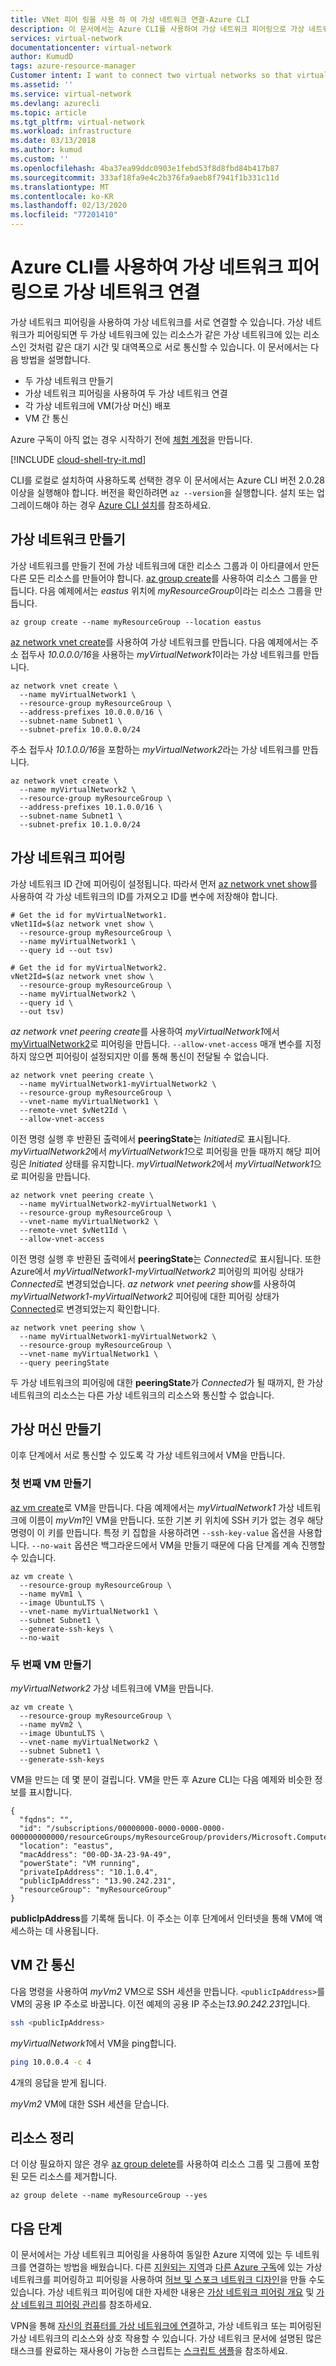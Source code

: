 ```yaml
---
title: VNet 피어 링을 사용 하 여 가상 네트워크 연결-Azure CLI
description: 이 문서에서는 Azure CLI를 사용하여 가상 네트워크 피어링으로 가상 네트워크를 연결하는 방법을 알아봅니다.
services: virtual-network
documentationcenter: virtual-network
author: KumudD
tags: azure-resource-manager
Customer intent: I want to connect two virtual networks so that virtual machines in one virtual network can communicate with virtual machines in the other virtual network.
ms.assetid: ''
ms.service: virtual-network
ms.devlang: azurecli
ms.topic: article
ms.tgt_pltfrm: virtual-network
ms.workload: infrastructure
ms.date: 03/13/2018
ms.author: kumud
ms.custom: ''
ms.openlocfilehash: 4ba37ea99ddc0903e1febd53f8d8fbd84b417b87
ms.sourcegitcommit: 333af18fa9e4c2b376fa9aeb8f7941f1b331c11d
ms.translationtype: MT
ms.contentlocale: ko-KR
ms.lasthandoff: 02/13/2020
ms.locfileid: "77201410"
---
```

# <a name="connect-virtual-networks-with-virtual-network-peering-using-the-azure-cli"></a>Azure CLI를 사용하여 가상 네트워크 피어링으로 가상 네트워크 연결

가상 네트워크 피어링을 사용하여 가상 네트워크를 서로 연결할 수 있습니다. 가상 네트워크가 피어링되면 두 가상 네트워크에 있는 리소스가 같은 가상 네트워크에 있는 리소스인 것처럼 같은 대기 시간 및 대역폭으로 서로 통신할 수 있습니다. 이 문서에서는 다음 방법을 설명합니다.

* 두 가상 네트워크 만들기
* 가상 네트워크 피어링을 사용하여 두 가상 네트워크 연결
* 각 가상 네트워크에 VM(가상 머신) 배포
* VM 간 통신

Azure 구독이 아직 없는 경우 시작하기 전에 [체험 계정](https://azure.microsoft.com/free/?WT.mc_id=A261C142F)을 만듭니다.

[!INCLUDE [cloud-shell-try-it.md](../../includes/cloud-shell-try-it.md)]

CLI를 로컬로 설치하여 사용하도록 선택한 경우 이 문서에서는 Azure CLI 버전 2.0.28 이상을 실행해야 합니다. 버전을 확인하려면 `az --version`을 실행합니다. 설치 또는 업그레이드해야 하는 경우 [Azure CLI 설치](/cli/azure/install-azure-cli)를 참조하세요. 

## <a name="create-virtual-networks"></a>가상 네트워크 만들기

가상 네트워크를 만들기 전에 가상 네트워크에 대한 리소스 그룹과 이 아티클에서 만든 다른 모든 리소스를 만들어야 합니다. [az group create](/cli/azure/group)를 사용하여 리소스 그룹을 만듭니다. 다음 예제에서는 *eastus* 위치에 *myResourceGroup*이라는 리소스 그룹을 만듭니다.

```azurecli-interactive 
az group create --name myResourceGroup --location eastus
```

[az network vnet create](/cli/azure/network/vnet)를 사용하여 가상 네트워크를 만듭니다. 다음 예제에서는 주소 접두사 *10.0.0.0/16*을 사용하는 *myVirtualNetwork1*이라는 가상 네트워크를 만듭니다.

```azurecli-interactive 
az network vnet create \
  --name myVirtualNetwork1 \
  --resource-group myResourceGroup \
  --address-prefixes 10.0.0.0/16 \
  --subnet-name Subnet1 \
  --subnet-prefix 10.0.0.0/24
```

주소 접두사 *10.1.0.0/16*을 포함하는 *myVirtualNetwork2*라는 가상 네트워크를 만듭니다.

```azurecli-interactive 
az network vnet create \
  --name myVirtualNetwork2 \
  --resource-group myResourceGroup \
  --address-prefixes 10.1.0.0/16 \
  --subnet-name Subnet1 \
  --subnet-prefix 10.1.0.0/24
```

## <a name="peer-virtual-networks"></a>가상 네트워크 피어링

가상 네트워크 ID 간에 피어링이 설정됩니다. 따라서 먼저 [az network vnet show](/cli/azure/network/vnet)를 사용하여 각 가상 네트워크의 ID를 가져오고 ID를 변수에 저장해야 합니다.

```azurecli-interactive
# Get the id for myVirtualNetwork1.
vNet1Id=$(az network vnet show \
  --resource-group myResourceGroup \
  --name myVirtualNetwork1 \
  --query id --out tsv)

# Get the id for myVirtualNetwork2.
vNet2Id=$(az network vnet show \
  --resource-group myResourceGroup \
  --name myVirtualNetwork2 \
  --query id \
  --out tsv)
```

*az network vnet peering create*를 사용하여 *myVirtualNetwork1*에서 [myVirtualNetwork2](/cli/azure/network/vnet/peering)로 피어링을 만듭니다. `--allow-vnet-access` 매개 변수를 지정하지 않으면 피어링이 설정되지만 이를 통해 통신이 전달될 수 없습니다.

```azurecli-interactive
az network vnet peering create \
  --name myVirtualNetwork1-myVirtualNetwork2 \
  --resource-group myResourceGroup \
  --vnet-name myVirtualNetwork1 \
  --remote-vnet $vNet2Id \
  --allow-vnet-access
```

이전 명령 실행 후 반환된 출력에서 **peeringState**는 *Initiated*로 표시됩니다. *myVirtualNetwork2*에서 *myVirtualNetwork1*으로 피어링을 만들 때까지 해당 피어링은 *Initiated* 상태를 유지합니다. *myVirtualNetwork2*에서 *myVirtualNetwork1*으로 피어링을 만듭니다. 

```azurecli-interactive
az network vnet peering create \
  --name myVirtualNetwork2-myVirtualNetwork1 \
  --resource-group myResourceGroup \
  --vnet-name myVirtualNetwork2 \
  --remote-vnet $vNet1Id \
  --allow-vnet-access
```

이전 명령 실행 후 반환된 출력에서 **peeringState**는 *Connected*로 표시됩니다. 또한 Azure에서 *myVirtualNetwork1-myVirtualNetwork2* 피어링의 피어링 상태가 *Connected*로 변경되었습니다. *az network vnet peering show*를 사용하여 *myVirtualNetwork1-myVirtualNetwork2* 피어링에 대한 피어링 상태가 [Connected](/cli/azure/network/vnet/peering)로 변경되었는지 확인합니다.

```azurecli-interactive
az network vnet peering show \
  --name myVirtualNetwork1-myVirtualNetwork2 \
  --resource-group myResourceGroup \
  --vnet-name myVirtualNetwork1 \
  --query peeringState
```

두 가상 네트워크의 피어링에 대한 **peeringState**가 *Connected*가 될 때까지, 한 가상 네트워크의 리소스는 다른 가상 네트워크의 리소스와 통신할 수 없습니다. 

## <a name="create-virtual-machines"></a>가상 머신 만들기

이후 단계에서 서로 통신할 수 있도록 각 가상 네트워크에서 VM을 만듭니다.

### <a name="create-the-first-vm"></a>첫 번째 VM 만들기

[az vm create](/cli/azure/vm)로 VM을 만듭니다. 다음 예제에서는 *myVirtualNetwork1* 가상 네트워크에 이름이 *myVm1*인 VM을 만듭니다. 또한 기본 키 위치에 SSH 키가 없는 경우 해당 명령이 이 키를 만듭니다. 특정 키 집합을 사용하려면 `--ssh-key-value` 옵션을 사용합니다. `--no-wait` 옵션은 백그라운드에서 VM을 만들기 때문에 다음 단계를 계속 진행할 수 있습니다.

```azurecli-interactive
az vm create \
  --resource-group myResourceGroup \
  --name myVm1 \
  --image UbuntuLTS \
  --vnet-name myVirtualNetwork1 \
  --subnet Subnet1 \
  --generate-ssh-keys \
  --no-wait
```

### <a name="create-the-second-vm"></a>두 번째 VM 만들기

*myVirtualNetwork2* 가상 네트워크에 VM을 만듭니다.

```azurecli-interactive 
az vm create \
  --resource-group myResourceGroup \
  --name myVm2 \
  --image UbuntuLTS \
  --vnet-name myVirtualNetwork2 \
  --subnet Subnet1 \
  --generate-ssh-keys
```

VM을 만드는 데 몇 분이 걸립니다. VM을 만든 후 Azure CLI는 다음 예제와 비슷한 정보를 표시합니다. 

```azurecli 
{
  "fqdns": "",
  "id": "/subscriptions/00000000-0000-0000-0000-000000000000/resourceGroups/myResourceGroup/providers/Microsoft.Compute/virtualMachines/myVm2",
  "location": "eastus",
  "macAddress": "00-0D-3A-23-9A-49",
  "powerState": "VM running",
  "privateIpAddress": "10.1.0.4",
  "publicIpAddress": "13.90.242.231",
  "resourceGroup": "myResourceGroup"
}
```

**publicIpAddress**를 기록해 둡니다. 이 주소는 이후 단계에서 인터넷을 통해 VM에 액세스하는 데 사용됩니다.

## <a name="communicate-between-vms"></a>VM 간 통신

다음 명령을 사용하여 *myVm2* VM으로 SSH 세션을 만듭니다. `<publicIpAddress>`를 VM의 공용 IP 주소로 바꿉니다. 이전 예제의 공용 IP 주소는*13.90.242.231*입니다.

```bash 
ssh <publicIpAddress>
```

*myVirtualNetwork1*에서 VM을 ping합니다.

```bash 
ping 10.0.0.4 -c 4
```

4개의 응답을 받게 됩니다. 

*myVm2* VM에 대한 SSH 세션을 닫습니다. 

## <a name="clean-up-resources"></a>리소스 정리

더 이상 필요하지 않은 경우 [az group delete](/cli/azure/group)를 사용하여 리소스 그룹 및 그룹에 포함된 모든 리소스를 제거합니다.

```azurecli-interactive 
az group delete --name myResourceGroup --yes
```

## <a name="next-steps"></a>다음 단계

이 문서에서는 가상 네트워크 피어링을 사용하여 동일한 Azure 지역에 있는 두 네트워크를 연결하는 방법을 배웠습니다. 다른 [지원되는 지역](virtual-network-manage-peering.md#cross-region)과 [다른 Azure 구독](create-peering-different-subscriptions.md#cli)에 있는 가상 네트워크를 피어링하고 피어링을 사용하여 [허브 및 스포크 네트워크 디자인](/azure/architecture/reference-architectures/hybrid-networking/hub-spoke#virtual-network-peering)을 만들 수도 있습니다. 가상 네트워크 피어링에 대한 자세한 내용은 [가상 네트워크 피어링 개요](virtual-network-peering-overview.md) 및 [가상 네트워크 피어링 관리](virtual-network-manage-peering.md)를 참조하세요.

VPN을 통해 [자신의 컴퓨터를 가상 네트워크에 연결](../vpn-gateway/vpn-gateway-howto-point-to-site-resource-manager-portal.md?toc=%2fazure%2fvirtual-network%2ftoc.json)하고, 가상 네트워크 또는 피어링된 가상 네트워크의 리소스와 상호 작용할 수 있습니다. 가상 네트워크 문서에 설명된 많은 태스크를 완료하는 재사용이 가능한 스크립트는 [스크립트 샘플](cli-samples.md)을 참조하세요.
